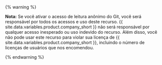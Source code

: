 {% warning %}

**Nota:** Se você ativar o acesso de leitura anônimo do Git, você será responsável por todos os acessos e uso deste recurso. {{ site.data.variables.product.company_short }} não será responsável por qualquer acesso inesperado ou uso indevido do recurso. Além disso, você não pode usar este recurso para violar sua licença de {{ site.data.variables.product.company_short }}, incluindo o número de licenças de usuários que nos encomendou.

{% endwarning %}
